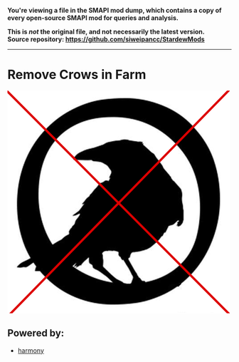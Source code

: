 **You're viewing a file in the SMAPI mod dump, which contains a copy of every open-source SMAPI mod
for queries and analysis.**

**This is _not_ the original file, and not necessarily the latest version.**  
**Source repository: https://github.com/siweipancc/StardewMods**

----

# Remove Crows in Farm

![Crows.png](screenshots/NoCrows%20Revisited.png)

## Powered by:

- [harmony](https://harmony.pardeike.net/)